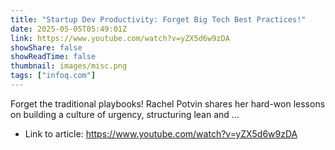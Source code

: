 ```yaml
---
title: "Startup Dev Productivity: Forget Big Tech Best Practices!"
date: 2025-05-05T05:49:01Z
link: https://www.youtube.com/watch?v=yZX5d6w9zDA
showShare: false
showReadTime: false
thumbnail: images/misc.png
tags: ["infoq.com"]
---
```

Forget the traditional playbooks! Rachel Potvin shares her hard-won lessons on building a culture of urgency, structuring lean and ...

- Link to article: https://www.youtube.com/watch?v=yZX5d6w9zDA